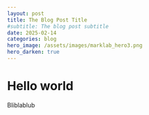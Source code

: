 ```yaml
---
layout: post
title: The Blog Post Title
#subtitle: The blog post subtitle
date: 2025-02-14
categories: blog
hero_image: /assets/images/marklab_hero3.png
hero_darken: true
---
```


# Hello world
Bliblablub